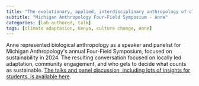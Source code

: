 ```yaml
---
title: "The evolutionary, applied, interdisciplinary anthropology of climate adaptation"
subtitle: "Michigan Anthropology Four-Field Symposium - Anne"
categories: [lab-authored, talk]
tags: [climate adaptation, Kenya, culture change, Anne]
---
```

Anne represented biological anthropology as a speaker and panelist for Michigan Anthropology's annual Four-Field Symposium, focused on sustainability in 2024. The resulting conversation focused on locally led adaptation, community engagement, and who gets to decide what counts as sustainable. [The talks and panel discussion, including lots of insights for students, is available here](https://www.youtube.com/live/uP2v8s-AQ3o).
